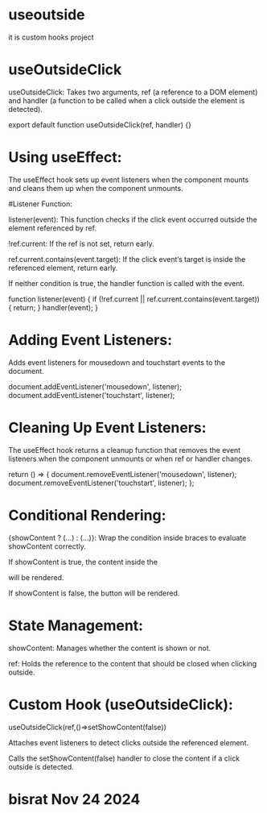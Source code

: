 # useoutside 

it is custom hooks project 

# useOutsideClick
useOutsideClick: Takes two arguments, ref (a reference to a DOM element) and handler (a function to be called when a click outside the element is detected).

export default function useOutsideClick(ref, handler) {}

# Using useEffect:

The useEffect hook sets up event listeners when the component mounts 
 and cleans them up when the component unmounts.

#Listener Function:

listener(event): This function checks if the click event occurred outside the element referenced by ref.

!ref.current: If the ref is not set, return early.

ref.current.contains(event.target): If the click event’s target is inside the referenced element, return early.

If neither condition is true, the handler function is called with the event.

function listener(event) {
  if (!ref.current || ref.current.contains(event.target)) {
    return;
  }
  handler(event);
}

# Adding Event Listeners:

Adds event listeners for mousedown and touchstart events to the document.

document.addEventListener('mousedown', listener);
document.addEventListener('touchstart', listener);

# Cleaning Up Event Listeners:

The useEffect hook returns a cleanup function that removes the event listeners
 when the component unmounts or when ref or handler changes.

return () => {
  document.removeEventListener('mousedown', listener);
  document.removeEventListener('touchstart', listener);
};


# Conditional Rendering:

{showContent ? (...) : (...)}: Wrap the condition inside braces to evaluate showContent correctly.

If showContent is true, the content inside the <div ref={ref}> will be rendered.

If showContent is false, the button will be rendered.

# State Management:

showContent: Manages whether the content is shown or not.

ref: Holds the reference to the content that should be closed when clicking outside.

# Custom Hook (useOutsideClick):
useOutsideClick(ref,()=>setShowContent(false))

Attaches event listeners to detect clicks outside the referenced element.

Calls the setShowContent(false) handler to close the content if a click outside is detected.


# bisrat Nov 24 2024